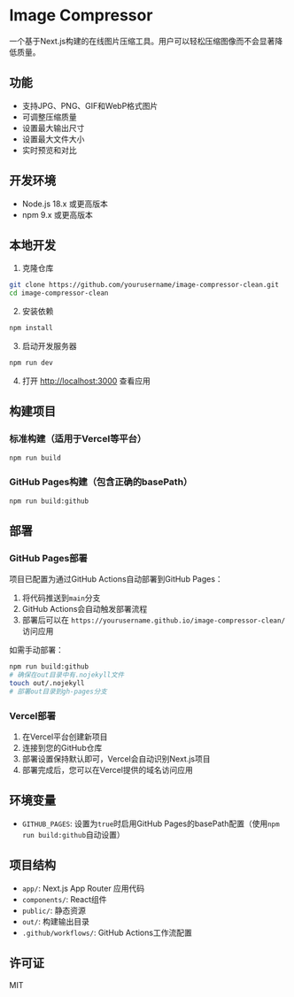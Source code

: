 # Image Compressor

一个基于Next.js构建的在线图片压缩工具。用户可以轻松压缩图像而不会显著降低质量。

## 功能

- 支持JPG、PNG、GIF和WebP格式图片
- 可调整压缩质量
- 设置最大输出尺寸
- 设置最大文件大小
- 实时预览和对比

## 开发环境

- Node.js 18.x 或更高版本
- npm 9.x 或更高版本

## 本地开发

1. 克隆仓库
```bash
git clone https://github.com/yourusername/image-compressor-clean.git
cd image-compressor-clean
```

2. 安装依赖
```bash
npm install
```

3. 启动开发服务器
```bash
npm run dev
```

4. 打开 [http://localhost:3000](http://localhost:3000) 查看应用

## 构建项目

### 标准构建（适用于Vercel等平台）

```bash
npm run build
```

### GitHub Pages构建（包含正确的basePath）

```bash
npm run build:github
```

## 部署

### GitHub Pages部署

项目已配置为通过GitHub Actions自动部署到GitHub Pages：

1. 将代码推送到`main`分支
2. GitHub Actions会自动触发部署流程
3. 部署后可以在 `https://yourusername.github.io/image-compressor-clean/` 访问应用

如需手动部署：

```bash
npm run build:github
# 确保在out目录中有.nojekyll文件
touch out/.nojekyll
# 部署out目录到gh-pages分支
```

### Vercel部署

1. 在Vercel平台创建新项目
2. 连接到您的GitHub仓库
3. 部署设置保持默认即可，Vercel会自动识别Next.js项目
4. 部署完成后，您可以在Vercel提供的域名访问应用

## 环境变量

- `GITHUB_PAGES`: 设置为`true`时启用GitHub Pages的basePath配置（使用`npm run build:github`自动设置）

## 项目结构

- `app/`: Next.js App Router 应用代码
- `components/`: React组件
- `public/`: 静态资源
- `out/`: 构建输出目录
- `.github/workflows/`: GitHub Actions工作流配置

## 许可证

MIT